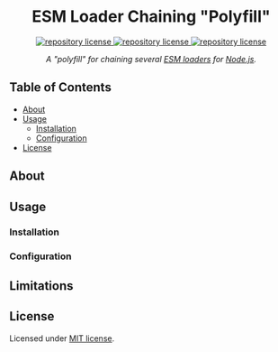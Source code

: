 <h1 align="center">
    ESM Loader Chaining "Polyfill"
</h1>

<p align="center">
    <a href="https://github.com/concision/esm-loader-chaining-polyfill/blob/master/LICENSE">
        <img alt="repository license" src="https://img.shields.io/github/license/concision/esm-loader-chaining-polyfill?style=for-the-badge"/>
    </a>
    <a href="https://www.npmjs.com/package/esm-loader-chaining-polyfill">
        <img alt="repository license" src="https://img.shields.io/npm/v/esm-loader-chaining-polyfill?color=red&logo=npm&style=for-the-badge"/>
    </a>
    <a href="https://bundlephobia.com/result?p=esm-loader-chaining-polyfill">
        <img alt="repository license" src="https://img.shields.io/bundlephobia/min/esm-loader-chaining-polyfill?color=green&label=Size&logo=node.js&logoColor=green&style=for-the-badge"/>
    </a>
</p>

<p align="center">
    <i>A "polyfill" for chaining several <a href="https://nodejs.org/api/esm.html#esm_experimental_loaders">ESM loaders</a> for <a href="https://nodejs.org/en/">Node.js</a>.</i>
</p>


## Table of Contents

- [About](#about)
- [Usage](#usage)
  - [Installation](#installation)
  - [Configuration](#configuration)
- [License](#license)


## About


## Usage


### Installation


### Configuration


## Limitations


## License
Licensed under [MIT license](https://choosealicense.com/licenses/mit/).

